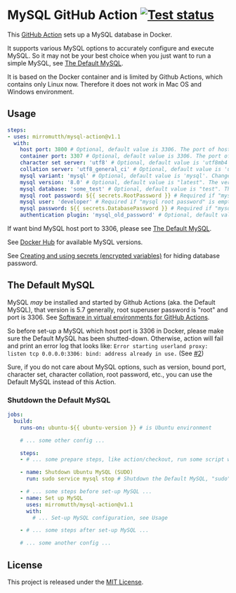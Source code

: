 # MySQL GitHub Action [![Test status](https://github.com/mirromutth/mysql-action/workflows/test/badge.svg)](https://github.com/mirromutth/mysql-action/actions)

This [GitHub Action](https://github.com/features/actions) sets up a MySQL database in Docker.

It supports various MySQL options to accurately configure and execute MySQL. So it may not be your best choice when you just want to run a simple MySQL, see [The Default MySQL](#the-default-mysql).

It is based on the Docker container and is limited by Github Actions, which contains only Linux now. Therefore it does not work in Mac OS and Windows environment.

## Usage

```yaml
steps:
- uses: mirromutth/mysql-action@v1.1
  with:
    host port: 3800 # Optional, default value is 3306. The port of host
    container port: 3307 # Optional, default value is 3306. The port of container
    character set server: 'utf8' # Optional, default value is 'utf8mb4'. The '--character-set-server' option for mysqld
    collation server: 'utf8_general_ci' # Optional, default value is 'utf8mb4_general_ci'. The '--collation-server' option for mysqld
    mysql variant: 'mysql' # Optional, default value is 'mysql'. Change to mariadb, if needed.
    mysql version: '8.0' # Optional, default value is "latest". The version of the MySQL
    mysql database: 'some_test' # Optional, default value is "test". The specified database which will be create
    mysql root password: ${{ secrets.RootPassword }} # Required if "mysql user" is empty, default is empty. The root superuser password
    mysql user: 'developer' # Required if "mysql root password" is empty, default is empty. The superuser for the specified database. Can use secrets, too
    mysql password: ${{ secrets.DatabasePassword }} # Required if "mysql user" exists. The password for the "mysql user"
    authentication plugin: 'mysql_old_password' # Optional, default value is "mysql_native_password". This was the standard plugin in MySQL before 8.0 version.  
```

If want bind MySQL host port to 3306, please see [The Default MySQL](#the-default-mysql).

See [Docker Hub](https://hub.docker.com/_/mysql) for available MySQL versions.

See [Creating and using secrets (encrypted variables)](https://help.github.com/en/articles/virtual-environments-for-github-actions#creating-and-using-secrets-encrypted-variables) for hiding database password.

## The Default MySQL

MySQL *may* be installed and started by Github Actions (aka. the Default MySQL), that version is 5.7 generally, root superuser password is "root" and port is 3306. See [Software in virtual environments for GitHub Actions](https://help.github.com/en/articles/software-in-virtual-environments-for-github-actions).

So before set-up a MySQL which host port is 3306 in Docker, please make sure the Default MySQL has been shutted-down. Otherwise, action will fail and print an error log that looks like: `Error starting userland proxy: listen tcp 0.0.0.0:3306: bind: address already in use.` (See [#2](https://github.com/mirromutth/mysql-action/issues/2))

Sure, if you do not care about MySQL options, such as version, bound port, character set, character collation, root password, etc., you can use the Default MySQL instead of this Action.

### Shutdown the Default MySQL

```yaml
jobs:
  build:
    runs-on: ubuntu-${{ ubuntu-version }} # is Ubuntu environment

    # ... some other config ...

    steps:
    - # ... some prepare steps, like action/checkout, run some script without MySQL, etc.

    - name: Shutdown Ubuntu MySQL (SUDO)
      run: sudo service mysql stop # Shutdown the Default MySQL, "sudo" is necessary, please not remove it

    - # ... some steps before set-up MySQL ...
    - name: Set up MySQL
      uses: mirromutth/mysql-action@v1.1
      with:
        # ... Set-up MySQL configuration, see Usage

    - # ... some steps after set-up MySQL ...

    # ... some another config ...
```

## License

This project is released under the [MIT License](LICENSE).
